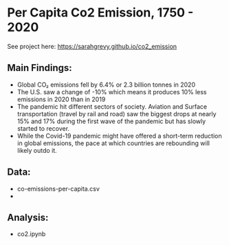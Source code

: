 # Per Capita Co2 Emission, 1750 - 2020 


See project here: https://sarahgrevy.github.io/co2_emission

## Main Findings:
- Global CO₂ emissions fell by 6.4% or 2.3 billion tonnes in 2020
- The U.S. saw a change of -10% which means it produces 10% less emissions in 2020 than in 2019
- The pandemic hit different sectors of society. Aviation and Surface transportation (travel by rail and road) saw the biggest drops at nearly 15% and 17% during the first wave of the pandemic but has slowly started to recover.
- While the Covid-19 pandemic might have offered a short-term reduction in global emissions, the pace at which countries are rebounding will likely outdo it.

## Data:
- co-emissions-per-capita.csv
- 

## Analysis:
- co2.ipynb


